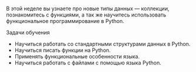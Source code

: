 В этой неделе вы узнаете про новые типы данных — коллекции, познакомитесь с функциями, а так же научитесь использовать функциональное программирование в Python.

Задачи обучения
* Научиться работать со стандартными структурами данных в Python.
* Научиться писать функции на Python.
* Применять функциональные особенности языка.
* Научиться работать с файлами с помощью языка Python.